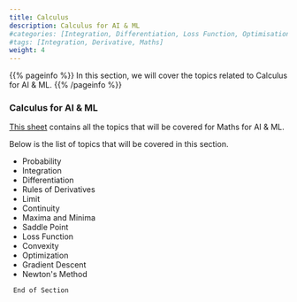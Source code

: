 ```yaml
---
title: Calculus
description: Calculus for AI & ML
#categories: [Integration, Differentiation, Loss Function, Optimisation, Gradient Descent]
#tags: [Integration, Derivative, Maths]
weight: 4
---
```


{{% pageinfo %}}
In this section, we will cover the topics related to Calculus for AI & ML.
{{% /pageinfo %}}

###  Calculus for AI & ML
[This sheet](https://docs.google.com/spreadsheets/d/1NUv9DrXJcFZs0SGHiLo8GSyCP58nR2_1lD1YDGzwC1A/edit?gid=801046905#gid=801046905) contains all the topics that will be covered for Maths for AI & ML.

Below is the list of topics that will be covered in this section.
-  Probability
- Integration
- Differentiation
- Rules of Derivatives
- Limit
- Continuity
- Maxima and Minima
- Saddle Point
- Loss Function
- Convexity
- Optimization
- Gradient Descent
- Newton's Method


``` End of Section```